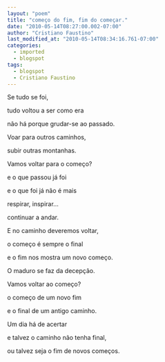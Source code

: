 ```yaml
---
layout: "poem"
title: "começo do fim, fim do começar."
date: "2010-05-14T08:27:00.002-07:00"
author: "Cristiano Faustino"
last_modified_at: "2010-05-14T08:34:16.761-07:00"
categories:
  - imported
  - blogspot
tags:
  - blogspot
  - Cristiano Faustino
---
```


Se tudo se foi, 

tudo voltou a ser como era

não há porque grudar-se ao passado.

Voar para outros caminhos,

subir outras montanhas.

Vamos voltar para o começo?

e o que passou já foi

e o que foi já não é mais

respirar, inspirar...

continuar a andar.

E no caminho deveremos voltar,

o começo é sempre o final

e o fim nos mostra um novo começo.

O maduro se faz da decepção.

Vamos voltar ao começo?

o começo de um novo fim

e o final de um antigo caminho.

Um dia há de acertar

e talvez o caminho não tenha final,

ou talvez seja o fim de novos começos.